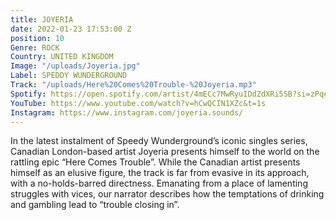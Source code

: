 ```yaml
---
title: JOYERIA
date: 2022-01-23 17:53:00 Z
position: 10
Genre: ROCK
Country: UNITED KINGDOM
Image: "/uploads/Joyeria.jpg"
Label: SPEDDY WUNDERGROUND
Track: "/uploads/Here%20Comes%20Trouble-%20Joyeria.mp3"
Spotify: https://open.spotify.com/artist/4mECc7MwRyuIDdZdXRi5SB?si=zPqeCy3HT46HbXnWmhUIHQ
YouTube: https://www.youtube.com/watch?v=hCwQCIN1XZc&t=1s
Instagram: https://www.instagram.com/joyeria.sounds/
---
```


In the latest instalment of Speedy Wunderground’s iconic singles series, Canadian London-based artist Joyeria presents himself to the world on the rattling epic “Here Comes Trouble”. While the Canadian artist presents himself as an elusive figure, the track is far from evasive in its approach, with a no-holds-barred directness. Emanating from a place of lamenting struggles with vices, our narrator describes how the temptations of drinking and gambling lead to “trouble closing in”.